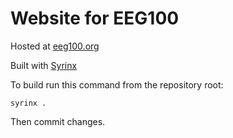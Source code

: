# Website for EEG100

Hosted at [eeg100.org](https://eeg100.org)

Built with [Syrinx](https://github.com/JasperVanDenBosch/syrinx)


To build run this command from the repository root:
```
syrinx .
```

Then commit changes.
